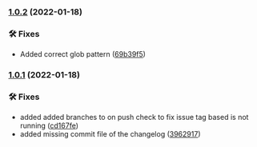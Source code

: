 ### [1.0.2](https://github.com/lyssar/mcdownloader/compare/1.0.1...1.0.2) (2022-01-18)


### 🛠 Fixes

* Added correct glob pattern ([69b39f5](https://github.com/lyssar/mcdownloader/commit/69b39f550c6777f39b04b80aaff1eb7d7b9b272b))

### [1.0.1](https://github.com/lyssar/mcdownloader/compare/1.0.0...1.0.1) (2022-01-18)


### 🛠 Fixes

* added added branches to on push check to fix issue tag based is not running ([cd167fe](https://github.com/lyssar/mcdownloader/commit/cd167fec49f36cc3057495b307849f85185cfe90))
* added missing commit file of the changelog ([3962917](https://github.com/lyssar/mcdownloader/commit/39629173ea47ce002c536398f1d9004c6b5a0d37))
